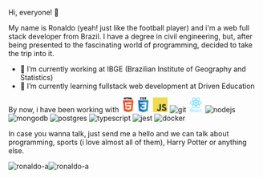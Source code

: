 Hi, everyone! 👋

My name is Ronaldo (yeah! just like the football player) and i'm a web full stack developer from Brazil. I have a degree in civil engineering, but, after being presented to the fascinating world of programming, decided to take the trip into it.

- 🔭 I’m currently working at IBGE (Brazilian Institute of Geography and Statistics) 
- 🌱 I’m currently learning fullstack web development at Driven Education 

By now, i have been working with <img src="https://raw.githubusercontent.com/devicons/devicon/master/icons/html5/html5-original-wordmark.svg" alt="html5" width="30" height="30"/><img src="https://raw.githubusercontent.com/devicons/devicon/master/icons/css3/css3-original-wordmark.svg" alt="css3" width="30" height="30"/> <img src="https://raw.githubusercontent.com/devicons/devicon/master/icons/javascript/javascript-original.svg" alt="javascript" width="30" height="30"/> <img src="https://cdn.jsdelivr.net/gh/devicons/devicon/icons/git/git-original.svg" alt="git" width="30" height="30"/> <img src="https://raw.githubusercontent.com/devicons/devicon/master/icons/react/react-original-wordmark.svg" alt="react" width="30" height="30"/> <img src="https://cdn.jsdelivr.net/gh/devicons/devicon/icons/nodejs/nodejs-original-wordmark.svg" alt="nodejs" width="30" height="30"/> <img src="https://cdn.jsdelivr.net/gh/devicons/devicon/icons/mongodb/mongodb-original-wordmark.svg" alt="mongodb" width="30" height="30"/> <img src="https://cdn.jsdelivr.net/gh/devicons/devicon/icons/postgresql/postgresql-original-wordmark.svg" alt="postgres" width="30" height="30"/> <img src="https://cdn.jsdelivr.net/gh/devicons/devicon/icons/typescript/typescript-original.svg" alt="typescript" width="30" height="30"/> <img src="https://cdn.jsdelivr.net/gh/devicons/devicon/icons/jest/jest-plain.svg" alt="jest" width="30" height="30"/> <img src="https://cdn.jsdelivr.net/gh/devicons/devicon/icons/docker/docker-original-wordmark.svg" alt="docker" width="30" height="30"/>
          
          
          

In case you wanna talk, just send me a hello and we can talk about programming, sports (i love almost all of them), Harry Potter or anything else.

<p><img align="left" src="https://github-readme-stats.vercel.app/api?username=ronaldo-a&show_icons=true&theme=github_dark&card_width=50" alt="ronaldo-a" /></p> <p><img align="left" src="https://github-readme-stats.vercel.app/api/top-langs?username=ronaldo-a&show_icons=true&locale=en&layout=compact&theme=github_dark" alt="ronaldo-a" /></p>


<!--![snake gif](https://github.com/ronaldo-a/ronaldo-a/blob/output/github-contribution-grid-snake.gif)


**ronaldo-a/ronaldo-a** is a ✨ _special_ ✨ repository because its `README.md` (this file) appears on your GitHub profile.

Here are some ideas to get you started:

- 🔭 I’m currently working on ...
- 🌱 I’m currently learning ...
- 👯 I’m looking to collaborate on ...
- 🤔 I’m looking for help with ...
- 💬 Ask me about ...
- 📫 How to reach me: ...
- 😄 Pronouns: ...
- ⚡ Fun fact: ...
-->
